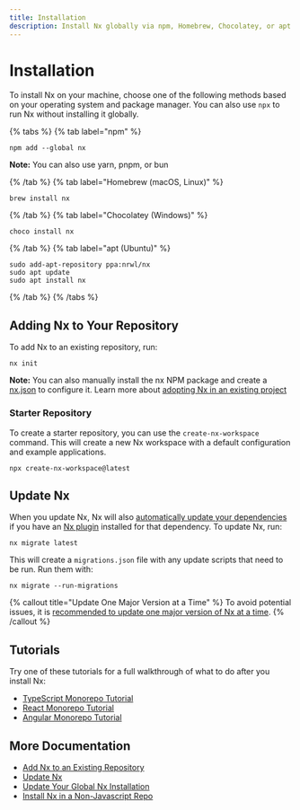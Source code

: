 ```yaml
---
title: Installation
description: Install Nx globally via npm, Homebrew, Chocolatey, or apt. Add Nx to existing repos with nx init and keep dependencies updated automatically.
---
```


# Installation

To install Nx on your machine, choose one of the following methods based on your operating system and package manager. You can also use `npx` to run Nx without installing it globally.

{% tabs %}
{% tab label="npm" %}

```shell
npm add --global nx
```

**Note:** You can also use yarn, pnpm, or bun

{% /tab %}
{% tab label="Homebrew (macOS, Linux)" %}

```shell
brew install nx
```

{% /tab %}
{% tab label="Chocolatey (Windows)" %}

```shell
choco install nx
```

{% /tab %}
{% tab label="apt (Ubuntu)" %}

```shell
sudo add-apt-repository ppa:nrwl/nx
sudo apt update
sudo apt install nx
```

{% /tab %}
{% /tabs %}

## Adding Nx to Your Repository

To add Nx to an existing repository, run:

```shell
nx init
```

**Note:** You can also manually install the nx NPM package and create a [nx.json](/reference/nx-json) to configure it. Learn more about [adopting Nx in an existing project](/recipes/adopting-nx)

### Starter Repository

To create a starter repository, you can use the `create-nx-workspace` command. This will create a new Nx workspace with a default configuration and example applications.

```shell
npx create-nx-workspace@latest
```

## Update Nx

When you update Nx, Nx will also [automatically update your dependencies](/features/automate-updating-dependencies) if you have an [Nx plugin](/concepts/nx-plugins) installed for that dependency. To update Nx, run:

```shell
nx migrate latest
```

This will create a `migrations.json` file with any update scripts that need to be run. Run them with:

```shell
nx migrate --run-migrations
```

{% callout title="Update One Major Version at a Time" %}
To avoid potential issues, it is [recommended to update one major version of Nx at a time](/recipes/tips-n-tricks/advanced-update#one-major-version-at-a-time-small-steps).
{% /callout %}

## Tutorials

Try one of these tutorials for a full walkthrough of what to do after you install Nx:

- [TypeScript Monorepo Tutorial](/getting-started/tutorials/typescript-packages-tutorial)
- [React Monorepo Tutorial](/getting-started/tutorials/react-monorepo-tutorial)
- [Angular Monorepo Tutorial](/getting-started/tutorials/angular-monorepo-tutorial)

## More Documentation

- [Add Nx to an Existing Repository](/recipes/adopting-nx)
- [Update Nx](/features/automate-updating-dependencies)
- [Update Your Global Nx Installation](/recipes/installation/update-global-installation)
- [Install Nx in a Non-Javascript Repo](/recipes/installation/install-non-javascript)
